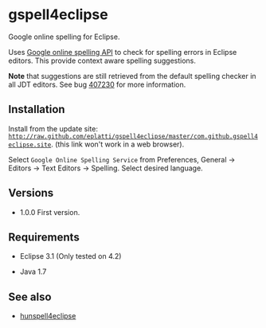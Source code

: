gspell4eclipse
==============

Google online spelling for Eclipse.

Uses <a href="http://code.google.com/p/google-api-spelling-java">Google online spelling API</a> to check for spelling
errors in Eclipse editors. This provide context aware spelling suggestions.

__Note__ that suggestions are still retrieved from the default spelling checker in all JDT
editors. See bug <a href="https://bugs.eclipse.org/bugs/show_bug.cgi?id=407230">407230</a> for more information.

Installation 
------------

Install from the update site: <code>http://raw.github.com/eplatti/gspell4eclipse/master/com.github.gspell4eclipse.site</code>.
(this link won't work in a web browser).

Select <code>Google Online Spelling Service</code> from Preferences, General -> Editors -> Text Editors -> Spelling. Select
desired language.

Versions
--------

* 1.0.0 First version.

Requirements
------------

* Eclipse 3.1 (Only tested on 4.2)

* Java 1.7 

See also
---------

* <a href="http://code.google.com/p/hunspell4eclipse/">hunspell4eclipse</a>